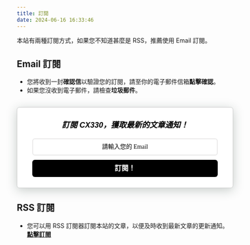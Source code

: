 ```yaml
---
title: 訂閱
date: 2024-06-16 16:33:46
---
```


本站有兩種訂閱方式，如果您不知道甚麼是 RSS，推薦使用 Email 訂閱。

## Email 訂閱

-   您將收到一封**確認信**以驗證您的訂閱，請至你的電子郵件信箱**點擊確認**。
-   如果您沒收到電子郵件，請檢查**垃圾郵件**。

<style>
    .followit--follow-form-container[attr-a][attr-b][attr-c][attr-d][attr-e][attr-f] .form-preview {
  display: flex !important;
  flex-direction: column !important;
  justify-content: center !important;
  margin-top: 30px !important;
  padding: clamp(17px, 5%, 40px) clamp(17px, 7%, 50px) !important;
  max-width: none !important;
  border-radius: 6px !important;
  box-shadow: 0 5px 25px rgba(34, 60, 47, 0.25) !important;
}
.followit--follow-form-container[attr-a][attr-b][attr-c][attr-d][attr-e][attr-f] .form-preview,
.followit--follow-form-container[attr-a][attr-b][attr-c][attr-d][attr-e][attr-f] .form-preview *{
  box-sizing: border-box !important;
}
.followit--follow-form-container[attr-a][attr-b][attr-c][attr-d][attr-e][attr-f] .form-preview .preview-heading {
  width: 100% !important;
}
.followit--follow-form-container[attr-a][attr-b][attr-c][attr-d][attr-e][attr-f] .form-preview .preview-heading h5{
  margin-top: 0 !important;
  margin-bottom: 0 !important;
}
.followit--follow-form-container[attr-a][attr-b][attr-c][attr-d][attr-e][attr-f] .form-preview .preview-input-field {
  margin-top: 20px !important;
  width: 100% !important;
}
.followit--follow-form-container[attr-a][attr-b][attr-c][attr-d][attr-e][attr-f] .form-preview .preview-input-field input {
  width: 100% !important;
  height: 40px !important;
  border-radius: 6px !important;
  border: 2px solid #e9e8e8 !important;
  background-color: #fff;
  outline: none !important;
}
.followit--follow-form-container[attr-a][attr-b][attr-c][attr-d][attr-e][attr-f] .form-preview .preview-input-field input {
  color: #000000 !important;
  font-family: "Montserrat" !important;
  font-size: 14px;
  font-weight: 400;
  line-height: 20px;
  text-align: center;
}
.followit--follow-form-container[attr-a][attr-b][attr-c][attr-d][attr-e][attr-f] .form-preview .preview-input-field input::placeholder {
  color: #000000 !important;
  opacity: 1 !important;
}

.followit--follow-form-container[attr-a][attr-b][attr-c][attr-d][attr-e][attr-f] .form-preview .preview-input-field input:-ms-input-placeholder {
  color: #000000 !important;
}

.followit--follow-form-container[attr-a][attr-b][attr-c][attr-d][attr-e][attr-f] .form-preview .preview-input-field input::-ms-input-placeholder {
  color: #000000 !important;
}
.followit--follow-form-container[attr-a][attr-b][attr-c][attr-d][attr-e][attr-f] .form-preview .preview-submit-button {
  margin-top: 10px !important;
  width: 100% !important;
}
.followit--follow-form-container[attr-a][attr-b][attr-c][attr-d][attr-e][attr-f] .form-preview .preview-submit-button button {
  width: 100% !important;
  height: 40px !important;
  border: 0 !important;
  border-radius: 6px !important;
  line-height: 0px !important;
}
.followit--follow-form-container[attr-a][attr-b][attr-c][attr-d][attr-e][attr-f] .form-preview .preview-submit-button button:hover {
  cursor: pointer !important;
}
.followit--follow-form-container[attr-a][attr-b][attr-c][attr-d][attr-e][attr-f] .powered-by-line {
  color: #231f20 !important;
  font-family: "Montserrat" !important;
  font-size: 13px !important;
  font-weight: 400 !important;
  line-height: 25px !important;
  text-align: center !important;
  text-decoration: none !important;
  display: flex !important;
  width: 100% !important;
  justify-content: center !important;
  align-items: center !important;
  margin-top: 10px !important;
}
.followit--follow-form-container[attr-a][attr-b][attr-c][attr-d][attr-e][attr-f] .powered-by-line img {
  margin-left: 10px !important;
  height: 1.13em !important;
  max-height: 1.13em !important;
}

  </style>
<div class="followit--follow-form-container" attr-a attr-b attr-c attr-d attr-e attr-f>
  <form data-v-fa193b23="" action="https://api.follow.it/subscription-form/SEZOejNzUzZ2K3dIUS80K1BVK01QNG9QMUJyTHA2WE1uQ0JSblJ0amFYczNDd2oyVjBFd29hWVNES254bFVVNUtQUktBV1NRalA5MVBsUnpqMk9ocWd1OUV3VEh1dUM1UUxvL0dEc2ZFK1lFLzNIQldvSFhQdGhGall5Wlk3VlJ8dlZrT2NRNnZHSkFhcFZtQkR3azQzUkhJRFMvcGlyM3J5dzBiQm9qQWxJdz0=/8" method="post" data-np-autofill-form-type="subscribe" data-np-checked="1" data-np-watching="1"><div data-v-fa193b23="" class="form-preview" style="background-color: rgb(255, 255, 255); position: relative; border-style: solid; border-width: 1px; border-color: rgb(204, 204, 204);"><div data-v-fa193b23="" class="preview-heading"><h5 data-v-fa193b23="" style="text-transform: none !important; font-family: Arial; font-weight: 700; color: rgb(0, 0, 0); font-size: 18px; text-align: center;">訂閱 CX330，獲取最新的文章通知！</h5></div><div data-v-fa193b23="" class="preview-input-field"><input data-v-fa193b23="" type="email" name="email" required="" placeholder="請輸入您的 Email" spellcheck="false" style="text-transform: none !important; font-family: Arial; font-weight: normal; color: rgb(0, 0, 0); font-size: 14px; text-align: center; background-color: rgb(255, 255, 255);" data-np-uid="0d216973-697c-4c56-9e3e-96653f2c6f89" data-np-autofill-field-type="email"><nordpass-icon data-np-uid="0d216973-697c-4c56-9e3e-96653f2c6f89"></nordpass-icon></div><div data-v-fa193b23="" class="preview-submit-button"><button data-v-fa193b23="" type="submit" style="text-transform: none !important; font-family: Arial; font-weight: bold; color: rgb(255, 255, 255); font-size: 16px; text-align: center; background-color: rgb(0, 0, 0);">訂閱！</button></div></div></form>
</div>

## RSS 訂閱

-   您可以用 RSS 訂閱器訂閱本站的文章，以便及時收到最新文章的更新通知。 [**點擊訂閱**](https://cx330.tw/atom.xml)
